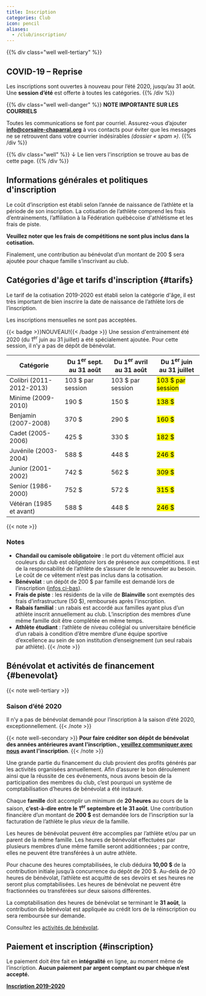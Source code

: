 ```yaml
---
title: Inscription
categories: Club
icon: pencil
aliases:
  - /club/inscription/
---
```


{{% div class="well well-tertiary" %}}
## COVID-19 – Reprise

Les inscriptions sont ouvertes à nouveau pour l’été 2020, jusqu’au 31 août.  
Une **session d’été** est offerte à toutes les catégories.
{{% /div %}}

<!--
**L'inscription est ouverte toute l’année!** Lisez d’abord les détails sur cette page, puis inscrivez-vous en ligne (lien au bas de la page).
-->

<!--
{{< badge >}}NOUVEAU!{{< /badge >}} Le club utilisera le système d'inscription Trackie cette année.
-->

<!--
{{< div class="alert -primary" >}}
**Première inscription?**

Tu n’as jamais fait d’athlétisme?  
Tu n’es pas sûr quelle discipline te plairait?  
Tu aimerais pouvoir essayer avant de faire ton inscription?  
Eh bien c’est possible! Présente-toi simplement à un entrainement selon l’horaire de ta catégorie et tu pourras bénéficier d’une période d’essai sans frais.
{{< /div >}}
-->


{{% div class="well well-danger" %}}
**NOTE IMPORTANTE SUR LES COURRIELS**

Toutes les communications se font par courriel. Assurez-vous d’ajouter **info@corsaire-chaparral.org** à vos contacts pour éviter que les messages ne se retrouvent dans votre courrier indésirables _(dossier « spam »)_.
{{% /div %}}

{{% div class="well" %}}
&darr; Le lien vers l'inscription se trouve au bas de cette page.
{{% /div %}}

## Informations générales et politiques d'inscription

Le coût d’inscription est établi selon l’année de naissance de l’athlète et la période de son inscription. La cotisation de l’athlète comprend les frais d’entrainements, l’affiliation à la Fédération québécoise d'athlétisme et les frais de piste.

**Veuillez noter que les frais de compétitions ne sont plus inclus dans la cotisation.**

Finalement, une contribution au bénévolat d’un montant de 200&nbsp;$ sera ajoutée pour chaque famille s’inscrivant au club.

## Catégories d'âge et tarifs d'inscription {#tarifs}

Le tarif de la cotisation 2019-2020 est établi selon la catégorie d'âge, il est très important de bien inscrire la date de naissance de l’athlète lors de l’inscription.

Les inscriptions mensuelles ne sont pas acceptées.

{{< badge >}}NOUVEAU!{{< /badge >}} Une session d'entrainement été 2020 (du 1<sup>er</sup> juin au 31 juillet) a été spécialement ajoutée.
Pour cette session, il n’y a pas de dépôt de bénévolat.

| Catégorie               | Du 1<sup>er</sup> sept. au 31 août | Du 1<sup>er</sup> avril au 31 août | Du 1<sup>er</sup> juin au 31 juillet |
| ----------------------- | ------------------ | ------ | ------ |
| Colibri (2011-2012-2013)| 103 $ par session  | 103 $ par session | <mark>103 $ par session</mark> |
| Minime (2009-2010)      | 190 $              | 150 $  | <mark>138 $</mark> |
| Benjamin  (2007-2008)   | 370 $              | 290 $  | <mark>160 $</mark> |
| Cadet (2005-2006)       | 425 $              | 330 $  | <mark>182 $</mark> |
| Juvénile (2003-2004)    | 588 $              | 448 $  | <mark>246 $</mark> |
| Junior (2001-2002)      | 742 $              | 562 $  | <mark>309 $</mark> |
| Senior (1986-2000)      | 752 $              | 572 $  | <mark>315 $</mark> |
| Vétéran (1985 et avant) | 588 $              | 448 $  | <mark>246 $</mark> |

{{< note >}}
### Notes

- **Chandail ou camisole obligatoire** : le port du vêtement officiel aux couleurs du club est _obligatoire_ lors de présence aux compétitions.  Il est de la responsabilité de l’athlète de s’assurer de le renouveler au besoin.  Le coût de ce vêtement n’est pas inclus dans la cotisation.
- **Bénévolat** : un dépôt de 200&nbsp;$ par famille est demandé lors de l'inscription ([infos ci-bas](#benevolat)).
- **Frais de piste** : les résidents de la ville de **Blainville** sont exemptés des frais d’infrastructure (50&nbsp;$), remboursés après l'inscription.
- **Rabais familial** : un rabais est accordé aux familles ayant plus d’un athlète inscrit annuellement au club.  L’inscription des membres d’une même famille doit être complétée en même temps.
- **Athlète étudiant** : l’athlète de niveau collégial ou universitaire bénéficie d’un rabais à condition d’être membre d’une équipe sportive d’excellence au sein de son institution d’enseignement (un seul rabais par athlète).
{{< /note >}}

<!--
### Catégories d'âge et tarifs d'inscription (club Lachute)

| Catégorie               | Cotisation   |
| ----------------------- | ------------ |
| Benjamin (2006-2007)    | 90 $         |
| Cadet (2004-2005)       | 100 $        |
| Juvénile (2002-2003)    | 110 $        |
-->

## Bénévolat et activités de financement {#benevolat}

{{< note well-tertiary >}}
### Saison d’été 2020

Il n’y a pas de bénévolat demandé pour l’inscription à la saison d’été 2020, exceptionnellement.
{{< /note >}}

{{< note well-secondary >}}
**Pour faire créditer son dépôt de bénévolat des années antérieures avant l'inscription., [veuillez communiquer avec nous](mailto:info@corsaire-chaparral.org) avant l'inscription**.
{{< /note >}}

Une grande partie du financement du club provient des profits générés par les activités organisées annuellement. Afin d’assurer le bon déroulement ainsi que la réussite de ces événements, nous avons besoin de la participation des membres du club, c’est pourquoi un système de comptabilisation d’heures de bénévolat a été instauré.

Chaque **famille** doit accomplir un minimum de **20 heures** au cours de la saison, **c’est-à-dire entre le 1<sup>er</sup> septembre et le 31 août**.  Une contribution financière d’un montant de **200&nbsp;$** est demandée lors de l’inscription sur la facturation de l’athlète le plus _vieux_ de la famille.

Les heures de bénévolat peuvent être accomplies par l’athlète et/ou par un parent de la même famille. Les heures de bénévolat effectuées par plusieurs membres d’une même famille seront additionnées ; par contre, elles ne peuvent être transférées à un autre athlète.

Pour chacune des heures comptabilisées, le club déduira **10,00&nbsp;$** de la contribution initiale jusqu’à concurrence du dépôt de 200 $. Au-delà de 20 heures de bénévolat, l’athlète est acquitté de ses devoirs et ses heures ne seront plus comptabilisées. Les heures de bénévolat ne peuvent être fractionnées ou transférées sur deux saisons différentes.

La comptabilisation des heures de bénévolat se terminant le **31 août**, la contribution du bénévolat est appliquée au crédit lors de la réinscription ou sera remboursée sur demande.

Consultez les [activités de bénévolat](/club/benevolat/).

## Paiement et inscription {#inscription}

Le paiement doit être fait en **intégralité** en ligne, au moment même de l’inscription. **Aucun paiement par argent comptant ou par chèque n’est accepté.**

<a class="btn btn-primary btn--block -lg" href="http://www.trackiereg.com/coch/">**Inscription 2019-2020** <span class="icon icon-pencil"></a>
